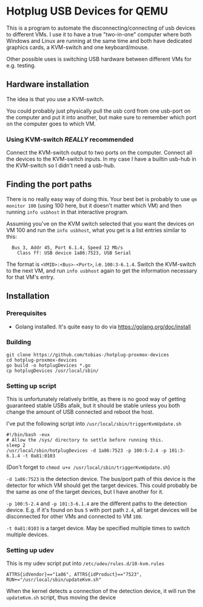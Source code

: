# Hotplug USB Devices for QEMU

This is a program to automate the disconnecting/connecting of usb devices to different VMs. I use it to have a true "two-in-one" computer where both Windows and Linux are running at the same time and both have dedicated graphics cards, a KVM-switch and one keyboard/mouse.

Other possible uses is switching USB hardware between different VMs for e.g. testing.

## Hardware installation

The idea is that you use a KVM-switch.

You could probably just physically pull the usb cord from one usb-port on the computer and put it into another, but make sure to remember which port on the computer goes to which VM.

### Using KVM-switch *REALLY* recommended

Connect the KVM-switch output to two ports on the computer. Connect all the devices to the KVM-switch inputs. In my case I have a builtin usb-hub in the KVM-switch so I didn't need a usb-hub.

## Finding the port paths

There is no really easy way of doing this. Your best bet is probably to use `qm monitor 100` (using 100 here, but it doesn't matter which VM) and then running `info usbhost` in that interactive program.

Assuming you've on the KVM switch selected that you want the devices on VM 100 and run the `info usbhost`, what you get is a list entries similar to this:

```
  Bus 3, Addr 45, Port 6.1.4, Speed 12 Mb/s
    Class ff: USB device 1a86:7523, USB Serial
```

The format is `<VMID>:<Bus>-<Port>`, i.e. `100:3-6.1.4`. Switch the KVM-switch to the next VM, and run `info usbhost` again to get the information necessary for that VM's entry.

## Installation

### Prerequisites

* Golang installed. It's quite easy to do via https://golang.org/doc/install

### Building

```shell
git clone https://github.com/tobias-/hotplug-proxmox-devices
cd hotplug-proxmox-devices
go build -o hotplugDevices *.go
cp hotplugDevices /usr/local/sbin/
```

### Setting up script

This is unfortunately relatively brittle, as there is no good way of getting guaranteed stable USBs afaik, but it should be stable unless you both change the amount of USB connected and reboot the host.

I've put the following script into `/usr/local/sbin/triggerKvmUpdate.sh`

```shell
#!/bin/bash -eux
# Allow the /sys/ directory to settle before running this.
sleep 2
/usr/local/sbin/hotplugDevices -d 1a86:7523 -p 100:5-2.4 -p 101:3-6.1.4 -t 0a81:0103
```

(Don't forget to `chmod u+x /usr/local/sbin/triggerKvmUpdate.sh`)

`-d 1a86:7523` is the detection device. The bus/port path of this device is the detector for which VM should get the target devices. This could probably be the same as one of the target devices, but I have another for it.

`-p 100:5-2.4` and `-p 101:3-6.1.4` are the different paths to the detection device. E.g. if it's found on bus `5` with port path `2.4`, all target devices will be disconnected for other VMs and connected to VM `100`.

`-t 0a81:0103` is a target device. May be specified multiple times to switch multiple devices.

### Setting up udev

This is my udev script put into `/etc/udev/rules.d/10-kvm.rules`

```udev
ATTRS{idVendor}=="1a86", ATTRS{idProduct}=="7523", RUN+="/usr/local/sbin/updateKvm.sh"
```

When the kernel detects a connection of the detection device, it will run the `updateKvm.sh` script, thus moving the device
